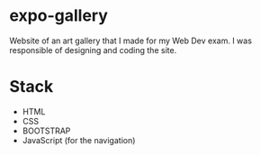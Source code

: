 # expo-gallery

Website of an art gallery that I made for my Web Dev exam.
I was responsible of designing and coding the site.

# Stack

- HTML
- CSS
- BOOTSTRAP
- JavaScript (for the navigation)
